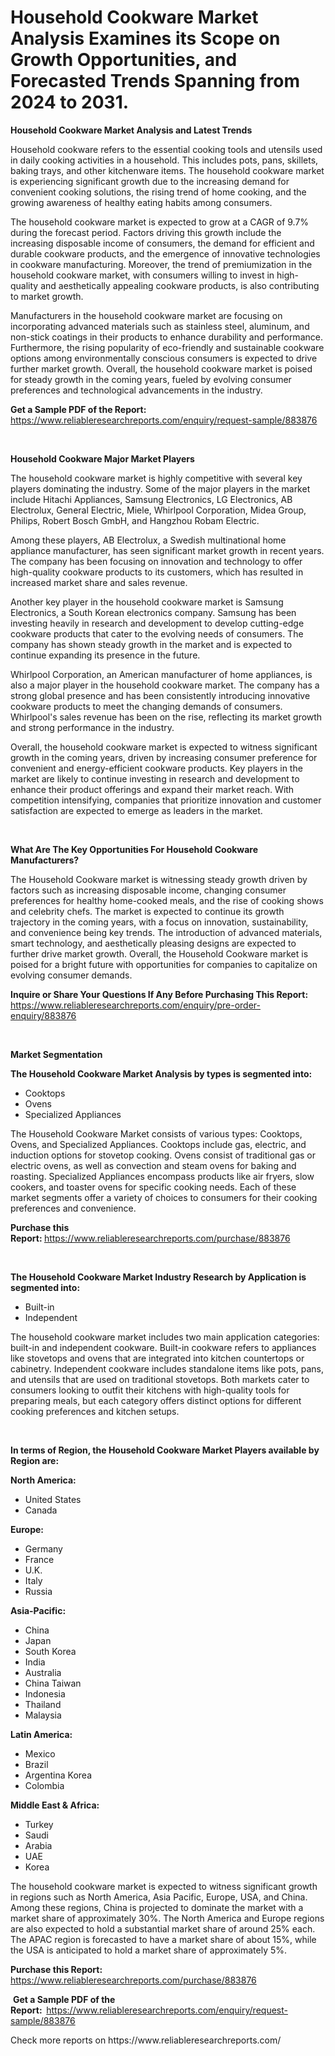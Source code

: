 <p><h1>Household Cookware Market Analysis Examines its Scope on Growth Opportunities, and Forecasted Trends Spanning from 2024 to 2031.</h1></p><p><strong>Household Cookware Market Analysis and Latest Trends</strong></p>
<p><p>Household cookware refers to the essential cooking tools and utensils used in daily cooking activities in a household. This includes pots, pans, skillets, baking trays, and other kitchenware items. The household cookware market is experiencing significant growth due to the increasing demand for convenient cooking solutions, the rising trend of home cooking, and the growing awareness of healthy eating habits among consumers.</p><p>The household cookware market is expected to grow at a CAGR of 9.7% during the forecast period. Factors driving this growth include the increasing disposable income of consumers, the demand for efficient and durable cookware products, and the emergence of innovative technologies in cookware manufacturing. Moreover, the trend of premiumization in the household cookware market, with consumers willing to invest in high-quality and aesthetically appealing cookware products, is also contributing to market growth.</p><p>Manufacturers in the household cookware market are focusing on incorporating advanced materials such as stainless steel, aluminum, and non-stick coatings in their products to enhance durability and performance. Furthermore, the rising popularity of eco-friendly and sustainable cookware options among environmentally conscious consumers is expected to drive further market growth. Overall, the household cookware market is poised for steady growth in the coming years, fueled by evolving consumer preferences and technological advancements in the industry.</p></p>
<p><strong>Get a Sample PDF of the Report:&nbsp;</strong> <a href="https://www.reliableresearchreports.com/enquiry/request-sample/883876">https://www.reliableresearchreports.com/enquiry/request-sample/883876</a></p>
<p>&nbsp;</p>
<p><strong>Household Cookware Major Market Players</strong></p>
<p><p>The household cookware market is highly competitive with several key players dominating the industry. Some of the major players in the market include Hitachi Appliances, Samsung Electronics, LG Electronics, AB Electrolux, General Electric, Miele, Whirlpool Corporation, Midea Group, Philips, Robert Bosch GmbH, and Hangzhou Robam Electric.</p><p>Among these players, AB Electrolux, a Swedish multinational home appliance manufacturer, has seen significant market growth in recent years. The company has been focusing on innovation and technology to offer high-quality cookware products to its customers, which has resulted in increased market share and sales revenue.</p><p>Another key player in the household cookware market is Samsung Electronics, a South Korean electronics company. Samsung has been investing heavily in research and development to develop cutting-edge cookware products that cater to the evolving needs of consumers. The company has shown steady growth in the market and is expected to continue expanding its presence in the future.</p><p>Whirlpool Corporation, an American manufacturer of home appliances, is also a major player in the household cookware market. The company has a strong global presence and has been consistently introducing innovative cookware products to meet the changing demands of consumers. Whirlpool's sales revenue has been on the rise, reflecting its market growth and strong performance in the industry.</p><p>Overall, the household cookware market is expected to witness significant growth in the coming years, driven by increasing consumer preference for convenient and energy-efficient cookware products. Key players in the market are likely to continue investing in research and development to enhance their product offerings and expand their market reach. With competition intensifying, companies that prioritize innovation and customer satisfaction are expected to emerge as leaders in the market.</p></p>
<p>&nbsp;</p>
<p><strong>What Are The Key Opportunities For Household Cookware Manufacturers?</strong></p>
<p><p>The Household Cookware market is witnessing steady growth driven by factors such as increasing disposable income, changing consumer preferences for healthy home-cooked meals, and the rise of cooking shows and celebrity chefs. The market is expected to continue its growth trajectory in the coming years, with a focus on innovation, sustainability, and convenience being key trends. The introduction of advanced materials, smart technology, and aesthetically pleasing designs are expected to further drive market growth. Overall, the Household Cookware market is poised for a bright future with opportunities for companies to capitalize on evolving consumer demands.</p></p>
<p><strong>Inquire or Share Your Questions If Any Before Purchasing This Report:</strong> <a href="https://www.reliableresearchreports.com/enquiry/pre-order-enquiry/883876">https://www.reliableresearchreports.com/enquiry/pre-order-enquiry/883876</a></p>
<p>&nbsp;</p>
<p><strong>Market Segmentation</strong></p>
<p><strong>The Household Cookware Market Analysis by types is segmented into:</strong></p>
<p><ul><li>Cooktops</li><li>Ovens</li><li>Specialized Appliances</li></ul></p>
<p><p>The Household Cookware Market consists of various types: Cooktops, Ovens, and Specialized Appliances. Cooktops include gas, electric, and induction options for stovetop cooking. Ovens consist of traditional gas or electric ovens, as well as convection and steam ovens for baking and roasting. Specialized Appliances encompass products like air fryers, slow cookers, and toaster ovens for specific cooking needs. Each of these market segments offer a variety of choices to consumers for their cooking preferences and convenience.</p></p>
<p><strong>Purchase this Report:&nbsp;</strong><a href="https://www.reliableresearchreports.com/purchase/883876">https://www.reliableresearchreports.com/purchase/883876</a></p>
<p>&nbsp;</p>
<p><strong>The Household Cookware Market Industry Research by Application is segmented into:</strong></p>
<p><ul><li>Built-in</li><li>Independent</li></ul></p>
<p><p>The household cookware market includes two main application categories: built-in and independent cookware. Built-in cookware refers to appliances like stovetops and ovens that are integrated into kitchen countertops or cabinetry. Independent cookware includes standalone items like pots, pans, and utensils that are used on traditional stovetops. Both markets cater to consumers looking to outfit their kitchens with high-quality tools for preparing meals, but each category offers distinct options for different cooking preferences and kitchen setups.</p></p>
<p>&nbsp;</p>
<p><strong>In terms of Region, the Household Cookware Market Players available by Region are:</strong></p>
<p>
    <p> <strong> North America: </strong>
        <ul>
            <li>United States</li>
            <li>Canada</li>
        </ul>
        </p> 
    <p> <strong> Europe: </strong>
        <ul>
            <li>Germany</li>
            <li>France</li>
            <li>U.K.</li>
            <li>Italy</li>
            <li>Russia</li>
        </ul>
        </p> 
    <p> <strong> Asia-Pacific: </strong>
        <ul>
            <li>China</li>
            <li>Japan</li>
            <li>South Korea</li>
            <li>India</li>
            <li>Australia</li>
            <li>China Taiwan</li>
            <li>Indonesia</li>
            <li>Thailand</li>
            <li>Malaysia</li>
        </ul>
        </p> 
    <p> <strong> Latin America: </strong>
        <ul>
            <li>Mexico</li>
            <li>Brazil</li>
            <li>Argentina Korea</li>
            <li>Colombia</li>
        </ul>
        </p> 
    <p> <strong> Middle East & Africa: </strong>
        <ul>
            <li>Turkey</li>
            <li>Saudi</li>
            <li>Arabia</li>
            <li>UAE</li>
            <li>Korea</li>
        </ul>
    </p>
    </p>
<p><p>The household cookware market is expected to witness significant growth in regions such as North America, Asia Pacific, Europe, USA, and China. Among these regions, China is projected to dominate the market with a market share of approximately 30%. The North America and Europe regions are also expected to hold a substantial market share of around 25% each. The APAC region is forecasted to have a market share of about 15%, while the USA is anticipated to hold a market share of approximately 5%.</p></p>
<p><strong>Purchase this Report: </strong><a href="https://www.reliableresearchreports.com/purchase/883876">https://www.reliableresearchreports.com/purchase/883876</a></p>
<p>&nbsp;<strong>Get a Sample PDF of the Report:&nbsp;&nbsp;</strong><a href="https://www.reliableresearchreports.com/enquiry/request-sample/883876">https://www.reliableresearchreports.com/enquiry/request-sample/883876</a></p>
<p><strong></strong></p>
<p>Check more reports on https://www.reliableresearchreports.com/</p>